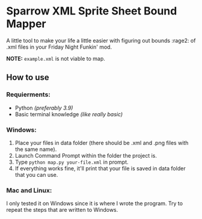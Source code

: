 # Sparrow XML Sprite Sheet Bound Mapper

A little tool to make your life a little easier with figuring out bounds :rage2: of .xml files in your Friday Night Funkin' mod.

**NOTE:** `example.xml` is not viable to map.

## How to use

### Requierments:
- Python *(preferably 3.9)*
- Basic terminal knowledge *(like really basic)*

### Windows:
1. Place your files in data folder (there should be .xml and .png files with the same name).
2. Launch Command Prompt within the folder the project is.
3. Type `python map.py your-file.xml` in prompt.
4. If everything works fine, it'll print that your file is saved in data folder that you can use.

### Mac and Linux:
I only tested it on Windows since it is where I wrote the program. Try to repeat the steps that are written to Windows.

